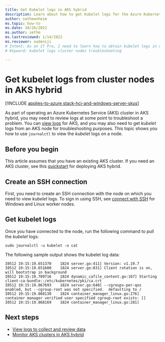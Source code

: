 ```yaml
---
title: Get Kubelet logs in AKS hybrid
description: Learn about how to get Kubelet logs for the Azure Kubernetes Service (AKS) in an AKS hybrid deployment.
author: sethmanheim
ms.topic: how-to
ms.date: 10/26/2022
ms.author: sethm 
ms.lastreviewed: 1/14/2022
ms.reviewer: oadeniji
# Intent: As an IT Pro, I need to learn how to obtain kubelet logs in order to troubleshoot problems with my Azure Kubernetes Service in AKS hybrid.  
# Keyword: kubelet logs cluster nodes troubleshooting

---
```


# Get kubelet logs from cluster nodes in AKS hybrid

[!INCLUDE [applies-to-azure stack-hci-and-windows-server-skus](includes/aks-hci-applies-to-skus/aks-hybrid-applies-to-azure-stack-hci-windows-server-sku.md)]

As part of operating an Azure Kubernetes Service (AKS) cluster in AKS hybrid, you may need to review logs at some point to troubleshoot a problem. You can [view logs](./view-logs.md) for AKS, and you may also need to get _kubelet_ logs from an AKS node for troubleshooting purposes. This topic shows you how to use `journalctl` to view the _kubelet_ logs on a node.

## Before you begin

This article assumes that you have an existing AKS cluster. If you need an AKS cluster, see this [quickstart](kubernetes-walkthrough-powershell.md) for deploying AKS hybrid.

## Create an SSH connection

First, you need to create an SSH connection with the node on which you need to view _kubelet_ logs. To sign in using SSH, see [connect with SSH](./ssh-connection.md) for Windows and Linux worker nodes.

## Get kubelet logs

Once you have connected to the node, run the following command to pull the _kubelet_ logs:

```console
sudo journalctl -u kubelet -o cat
```
The following sample output shows the kubelet log data:

```output
I0512 19:15:19.651370    1824 server.go:411] Version: v1.19.7
I0512 19:15:19.651680    1824 server.go:831] Client rotation is on, will bootstrap in background
I0512 19:15:19.709716    1824 dynamic_cafile_content.go:167] Starting client-ca-bundle::/etc/kubernetes/pki/ca.crt
I0512 19:15:19.867693    1824 server.go:640] --cgroups-per-qos enabled, but --cgroup-root was not specified.  defaulting to /
I0512 19:15:19.868130    1824 container_manager_linux.go:276] container manager verified user specified cgroup-root exists: []
I0512 19:15:19.868169    1824 container_manager_linux.go:281]
```

## Next steps

- [View logs to collect and review data](./view-logs.md) 
- [Monitor AKS clusters in AKS hybrid](./aks-monitor-logging.md)
